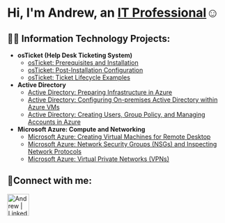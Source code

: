 <h1>Hi, I'm Andrew, an <a href="https://linkedin.com/in/andrew-chavez-profile">IT Professional</a>☺</h1>

<h2>👨‍💻 Information Technology Projects:</h2>

- <b>osTicket (Help Desk Ticketing System)</b>
  - [osTicket: Prerequisites and Installation](https://github.com/andrewchavez-24/osticket-prereqs)
  - [osTicket: Post-Installation Configuration](https://github.com/andrewchavez-24/post-install-config)
  - [osTicket: Ticket Lifecycle Examples](https://github.com/andrewchavez-24/ticket-lifecycle)
- <b>Active Directory</b>
  - [Active Directory: Preparing Infrastructure in Azure](https://github.com/andrewchavez-24/ad-prereqs)
  - [Active Directory: Configuring On-premises Active Directory within Azure VMs](https://github.com/andrewchavez-24/configure-ad)
  - [Active Directory: Creating Users, Group Policy, and Managing Accounts in Azure](https://github.com/andrewchavez-24/managing-ad)
- <b>Microsoft Azure: Compute and Networking</b>
  - [Microsoft Azure: Creating Virtual Machines for Remote Desktop](https://github.com/andrewchavez-24/VM-VPNs)
  - [Microsoft Azure: Network Security Groups (NSGs) and Inspecting Network Protocols](https://github.com/andrewchavez-24/azure-network-protocols)
  - [Microsoft Azure: Virtual Private Networks (VPNs)](https://github.com/andrewchavez-24/VM-VPNs)

<h2>🤳Connect with me:</h2>

[<img align="left" alt="Andrew | LinkedIn" width="50px" src="https://cdn.jsdelivr.net/npm/simple-icons@v3/icons/linkedin.svg" />][linkedin]

[linkedin]: https://linkedin.com/in/andrew-chavez-profile
